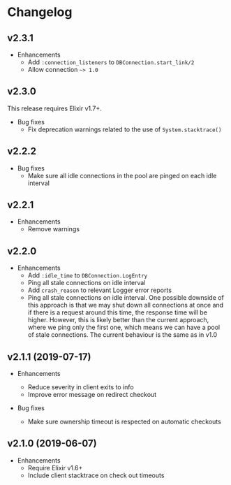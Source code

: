 # Changelog

## v2.3.1

* Enhancements
  * Add `:connection_listeners` to `DBConnection.start_link/2`
  * Allow connection `~> 1.0`

## v2.3.0

This release requires Elixir v1.7+.

* Bug fixes
  * Fix deprecation warnings related to the use of `System.stacktrace()`

## v2.2.2

* Bug fixes
  * Make sure all idle connections in the pool are pinged on each idle interval

## v2.2.1

* Enhancements
  * Remove warnings

## v2.2.0

* Enhancements
  * Add `:idle_time` to `DBConnection.LogEntry`
  * Ping all stale connections on idle interval
  * Add `crash_reason` to relevant Logger error reports
  * Ping all stale connections on idle interval. One possible downside of this approach is that we may shut down all connections at once and if there is a request around this time, the response time will be higher. However, this is likely better than the current approach, where we ping only the first one, which means we can have a pool of stale connections. The current behaviour is the same as in v1.0

## v2.1.1 (2019-07-17)

* Enhancements
  * Reduce severity in client exits to info
  * Improve error message on redirect checkout

* Bug fixes
  * Make sure ownership timeout is respected on automatic checkouts

## v2.1.0 (2019-06-07)

* Enhancements
  * Require Elixir v1.6+
  * Include client stacktrace on check out timeouts
